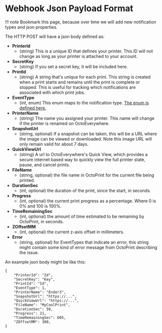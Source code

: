 # Webhook Json Payload Format

!!! note
    Bookmark this page, because over time we will add new notification types and json properties.

The HTTP POST will have a json body defined as:

- **PrinterId**
    - (string) This is a unique ID that defines your printer. This ID will not change as long as your printer is attached to your account.
- **SecretKey**
    - (string) If you set a secret key, it will be included here.
- **PrintId**
    - (string) A string that's unique for each print. This string is created when a print starts and remains until the print is complete or stopped. This is useful for tracking which notifications are associated with which print jobs.
- **EventType**
    - (int, enum) This enum maps to the notification type. [The enum is defined here.](event-types.md)
- **PrinterName**
    - (string) The name you assigned your printer. This name will change if the printer is renamed on OctoEverywhere.
- **SnapshotUrl**
	- (string, optional) If a snapshot can be taken, this will be a URL where the image can be viewed or downloaded. Note this image URL will only remain valid for about 7 days.
- **QuickViewUrl**
    - (string) A url to OctoEverywhere's Quick View, which provides a secure internet based way to quickly view the full printer state, pause, and cancel prints.
- **FileName**
	- (string, optional) the file name in OctoPrint for the current file being printed.
- **DurationSec**
	- (int, optional) the duration of the print, since the start, in seconds.
- **Progress**
	- (int, optional) the current print progress as a percentage. Where 0 is 0% and 100 is 100%.
- **TimeRemainingSec**
	- (int, optional) the amount of time estimated to be remaining by OctoPrint, in seconds.
- **ZOffsetMM**
	- (int, optional) the current z-axis offset in millimeters.
- **Error**
	- (string, optional) for EventTypes that indicate an error, this string might contain some kind of error message from OctoPrint describing the issue.

An example json body might be like this:

```
{
    "PrinterId": "Id",
    "SecretKey": "Key",
    "PrintId": "Id",
    "EventType": 1,
    "PrinterName": "Ender3",
    "SnapshotUrl": "https://...",
    "QuickViewUrl": "https://...",
    "FileName": "MyCoolPrint",
    "DurationSec": 50,
    "Progress": 21,
    "TimeRemainingSec": 605,
    "ZOffsetMM": 300,
}
```